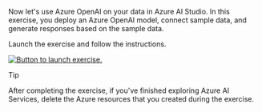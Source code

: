 Now let's use Azure OpenAI on your data in Azure AI Studio. In this exercise, you deploy an Azure OpenAI model, connect sample data, and generate responses based on the sample data.

Launch the exercise and follow the instructions.

[![Button to launch exercise.](../media/launch-exercise.png)](https://go.microsoft.com/fwlink/?linkid=2310825&azure-portal=true)

> [!TIP]
> After completing the exercise, if you've finished exploring Azure AI Services, delete the Azure resources that you created during the exercise.
